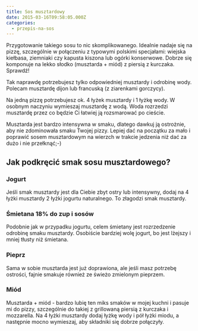 ```yaml
---
title: Sos musztardowy
date: 2015-03-16T09:58:05.000Z
categories: 
  - przepis-na-sos
---
```


Przygotowanie takiego sosu to nic skomplikowanego. Idealnie nadaje się na pizzę, szczególnie w połączeniu z typowymi polskimi specjałami: wiejska kiełbasa, ziemniaki czy kapusta kiszona lub ogórki konserwowe. Dobrze się komponuje na lekko słodko (musztarda + miód) z piersią z kurczaka. Sprawdź!

Tak naprawdę potrzebujesz tylko odpowiedniej musztardy i odrobinę wody. Polecam musztardę dijon lub francuską (z ziarenkami gorczycy).

Na jedną pizzę potrzebujesz ok. 4 łyżek musztardy i 1 łyżkę wody. W osobnym naczyniu wymieszaj musztardę z wodą. Woda rozrzedzi musztardę przez co będzie Ci łatwiej ją rozsmarować po cieście.

Musztarda jest bardzo intensywna w smaku, dlatego dawkuj ją ostrożnie, aby nie zdominowała smaku Twojej pizzy. Lepiej dać na początku za mało i poprawić sosem musztardowym na wierzch w trakcie jedzenia niż dać za dużo i nie przełknąć;-)

## Jak podkręcić smak sosu musztardowego?

### Jogurt

Jeśli smak musztardy jest dla Ciebie zbyt ostry lub intensywny, dodaj na 4 łyżki musztardy 2 łyżki jogurtu naturalnego. To złagodzi smak musztardy.

### Śmietana 18% do zup i sosów

Podobnie jak w przypadku jogurtu, celem śmietany jest rozrzedzenie odrobinę smaku musztardy. Osobiście bardziej wolę jogurt, bo jest lżejszy i mniej tłusty niż śmietana.

### Pieprz

Sama w sobie musztarda jest już doprawiona, ale jeśli masz potrzebę ostrości, fajnie smakuje również ze świeżo zmielonym pieprzem.

### Miód

Musztarda + miód - bardzo lubię ten miks smaków w mojej kuchni i pasuje mi do pizzy, szczególnie do takiej z grillowaną piersią z kurczaka i mozzarella. Na 4 łyżki musztardy dodaj łyżkę wody i pół łyżki miodu, a następnie mocno wymieszaj, aby składniki się dobrze połączyły.
